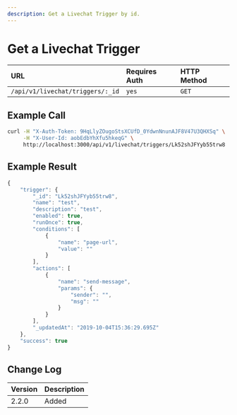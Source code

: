 ```yaml
---
description: Get a Livechat Trigger by id.
---
```


# Get a Livechat Trigger

| URL | Requires Auth | HTTP Method |
| :--- | :--- | :--- |
| `/api/v1/livechat/triggers/:_id` | `yes` | `GET` |

## Example Call

```bash
curl -H "X-Auth-Token: 9HqLlyZOugoStsXCUfD_0YdwnNnunAJF8V47U3QHXSq" \
     -H "X-User-Id: aobEdbYhXfu5hkeqG" \
     http://localhost:3000/api/v1/livechat/triggers/Lk52shJFYyb55trw8
```

## Example Result

```javascript
{
    "trigger": {
        "_id": "Lk52shJFYyb55trw8",
        "name": "test",
        "description": "test",
        "enabled": true,
        "runOnce": true,
        "conditions": [
            {
                "name": "page-url",
                "value": ""
            }
        ],
        "actions": [
            {
                "name": "send-message",
                "params": {
                    "sender": "",
                    "msg": ""
                }
            }
        ],
        "_updatedAt": "2019-10-04T15:36:29.695Z"
    },
    "success": true
}
```

## Change Log

| Version | Description |
| :--- | :--- |
| 2.2.0 | Added |

